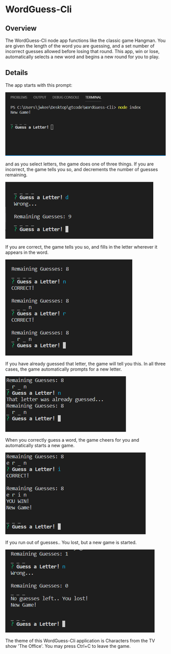 # WordGuess-Cli

## Overview

The WordGuess-Cli node app functions like the classic game Hangman. You are given the length of the word you are guessing, and a set number of incorrect guesses allowed before losing that round. This app, win or lose, automatically selects a new word and begins a new round for you to play.

## Details 

The app starts with this prompt:

![New Game](./assets/new-game.PNG)

and as you select letters, the game does one of three things. If you are incorrect, the game tells you so, and decrements the number of guesses remaining.

![Incorrect Guess](./assets/incorrect.PNG)

If you are correct, the game tells you so, and fills in the letter wherever it appears in the word.

![Correct Guess](./assets/correct.PNG)

If you have already guessed that letter, the game will tell you this. In all three cases, the game automatically prompts for a new letter.

![Already Guessed Letter](./assets/already-guessed.PNG)

When you correctly guess a word, the game cheers for you and automatically starts a new game.

![Image when game is won](./assets/game-win.PNG)

If you run out of guesses.. You lost, but a new game is started.

![Image when game is lost](./assets/game-lose.PNG)

The theme of this WordGuess-Cli application is Characters from the TV show 'The Office'. You may press Ctrl+C to leave the game.